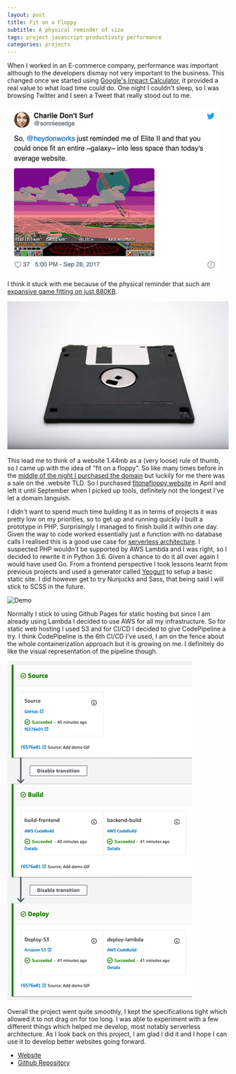 ```yaml
---
layout: post
title: Fit on a Floppy
subtitle: A physical reminder of size
tags: project javascript productivity performance
categories: projects
---
```


When I worked in an E-commerce company, performance was important although to the developers dismay not very important to the business. This changed once we started using [Google's Impact Calculator](https://www.thinkwithgoogle.com/feature/testmysite/), it provided a real value to what load time could do. One night I couldn't sleep, so I was browsing Twitter and I seen a Tweet that really stood out to me.

<p class="center">
    <a href="https://twitter.com/sonniesedge/status/913282229408866304">
        <img src="https://raw.githubusercontent.com/bbody/bbody.github.io/master/_posts/images/2019-11-13-fit-on-a-floppy/tweet.png" alt="Tweet">
    </a>
</p>

I think it stuck with me because of the physical reminder that such am [expansive game fitting on just 880KB](https://en.wikipedia.org/wiki/Frontier:_Elite_II#Development_and_release).

<p class="center">
    <img src="https://raw.githubusercontent.com/bbody/bbody.github.io/master/_posts/images/2019-11-13-fit-on-a-floppy/floppy.jpg" alt="Floppy Disk" />
</p>

This lead me to think of a website 1.44mb as a (very loose) rule of thumb, so I came up with the idea of "fit on a floppy". So like many times before in the [middle of the night I purchased the domain](https://www.brendonbody.com/2019/11/11/3am-domains/) but luckily for me there was a sale on the .website TLD. So I purchased [fitonafloppy.website](https://fitonafloppy.website/) in April and left it until September when I picked up tools, definitely not the longest I've let a domain languish.

I didn't want to spend much time building it as in terms of projects it was pretty low on my priorities, so to get up and running quickly I built a prototype in PHP. Surprisingly I managed to finish build it within one day. Given the way to code worked essentially just a function with no database calls I realised this is a good use case for [serverless architecture](https://martinfowler.com/articles/serverless.html). I suspected PHP wouldn't be supported by AWS Lambda and I was right, so I decided to rewrite it in Python 3.6. Given a chance to do it all over again I would have used Go. From a frontend perspective I took lessons learnt from previous projects and used a generator called [Yeogurt](https://github.com/larsonjj/generator-yeogurt) to setup a basic static site. I did however get to try Nunjucks and Sass, that being said I will stick to SCSS in the future.

![Demo](https://raw.githubusercontent.com/bbody/fit-on-a-floppy/master/demo.gif
)

Normally I stick to using Github Pages for static hosting but since I am already using Lambda I decided to use AWS for all my infrastructure. So for static web hosting I used S3 and for CI/CD I decided to give CodePipeline a try. I think CodePipeline is the 6th CI/CD I've used, I am on the fence about the whole containerization approach but it is growing on me. I definitely do like the visual representation of the pipeline though.

<p class="center">
    <img src="https://raw.githubusercontent.com/bbody/bbody.github.io/master/_posts/images/2019-11-13-fit-on-a-floppy/pipeline.png" alt="CodePipeline Config" />
</p>

Overall the project went quite smoothly, I kept the specifications tight which allowed it to not drag on for too long. I was able to experiment with a few different things which helped me develop, most notably serverless architecture. As I look back on this project, I am glad I did it and I hope I can use it to develop better websites going forward.

- [Website](https://fitonafloppy.website/)
- [Github Repository](https://github.com/bbody/fit-on-a-floppy)
